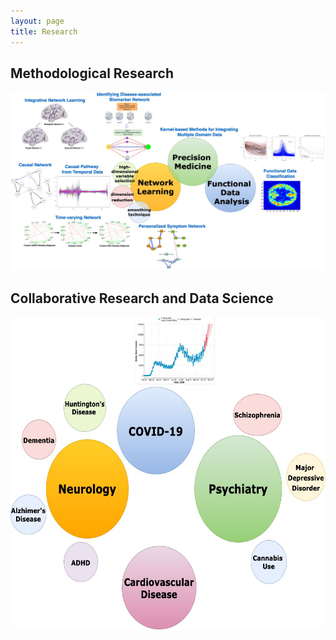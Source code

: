 ```yaml
---
layout: page
title: Research
---
```




## Methodological Research 
<img src="/assets/img/method_projects.png">


## Collaborative Research and Data Science
<img src="/assets/img/applied_projects.png" width = "800" height = "500">

